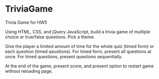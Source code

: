 # TriviaGame
Trivia Game for HW5

Using HTML, CSS, and jQuery JavaScript, build a trivia game of multiple choice or true/false questions. Pick a theme.

Give the player a limited amount of time for the whole quiz (timed form) or each question (timed qeustions). For timed form, present all questions at once. For timed questions, present questions sequentially.

At the end of the game, present score, and present option to restart game without reloading page.

